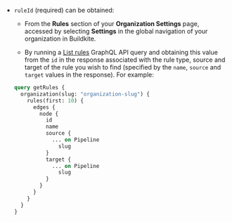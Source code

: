 - `ruleId` (required) can be obtained:

    * From the **Rules** section of your **Organization Settings** page, accessed by selecting **Settings** in the global navigation of your organization in Buildkite.

    * By running a [List rules](/docs/apis/graphql/cookbooks/rules#list-rules) GraphQL API query and obtaining this value from the `id` in the response associated with the rule type, source and target of the rule you wish to find (specified by the `name`, `source` and `target` values in the response). For example:

    ```graphql
    query getRules {
      organization(slug: "organization-slug") {
        rules(first: 10) {
          edges {
            node {
              id
              name
              source {
                ... on Pipeline
                  slug
              }
              target {
                ... on Pipeline
                  slug
              }
            }
          }
        }
      }
    }
    ```
